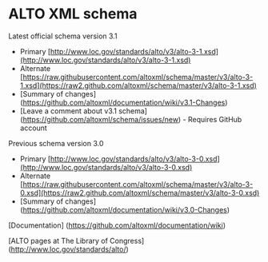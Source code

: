 # ALTO XML schema


Latest official schema version 3.1
* Primary [http://www.loc.gov/standards/alto/v3/alto-3-1.xsd](http://www.loc.gov/standards/alto/v3/alto-3-1.xsd)
* Alternate [https://raw.githubusercontent.com/altoxml/schema/master/v3/alto-3-1.xsd](https://raw2.github.com/altoxml/schema/master/v3/alto-3-1.xsd)
* [Summary of changes] (https://github.com/altoxml/documentation/wiki/v3.1-Changes)
* [Leave a comment about v3.1 schema] (https://github.com/altoxml/schema/issues/new) - Requires GitHub account


Previous schema version 3.0
* Primary [http://www.loc.gov/standards/alto/v3/alto-3-0.xsd](http://www.loc.gov/standards/alto/v3/alto-3-0.xsd)
* Alternate [https://raw.githubusercontent.com/altoxml/schema/master/v3/alto-3-0.xsd](https://raw2.github.com/altoxml/schema/master/v3/alto-3-0.xsd)
* [Summary of changes] (https://github.com/altoxml/documentation/wiki/v3.0-Changes)


[Documentation] (https://github.com/altoxml/documentation/wiki)

[ALTO pages at The Library of Congress] (http://www.loc.gov/standards/alto/) 
